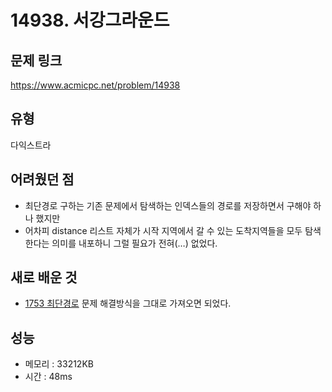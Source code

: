 # 14938. 서강그라운드

## 문제 링크
https://www.acmicpc.net/problem/14938

## 유형
다익스트라

## 어려웠던 점
- 최단경로 구하는 기존 문제에서 탐색하는 인덱스들의 경로를 저장하면서 구해야 하나 했지만
- 어차피 distance 리스트 자체가 시작 지역에서 갈 수 있는 도착지역들을 모두 탐색한다는 의미를 내포하니 그럴 필요가 전혀(…) 없었다.

## 새로 배운 것
- [1753 최단경로](../1753/baekjoon_1753.py) 문제 해결방식을 그대로 가져오면 되었다.

## 성능
- 메모리 : 33212KB
- 시간 : 48ms